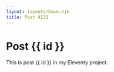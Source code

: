 ```yaml
---
layout: layouts/base.njk
title: Post 4131
---
```


# Post {{ id }}

This is post {{ id }} in my Eleventy project.
